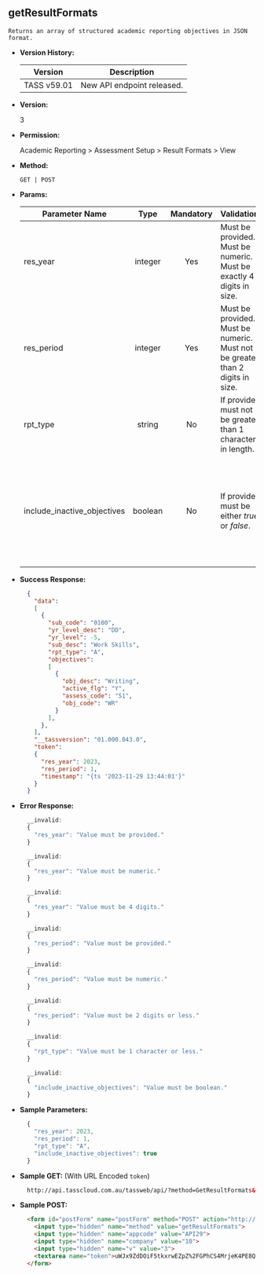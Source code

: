 **getResultFormats**
----
    Returns an array of structured academic reporting objectives in JSON format.

* **Version History:**

    Version | Description
    --- | --- |
    TASS v59.01 | New API endpoint released.

* **Version:**

    3

* **Permission:**

    Academic Reporting > Assessment Setup > Result Formats > View

* **Method:**

    `GET | POST`

*  **Params:**

    Parameter Name | Type | Mandatory | Validations | Notes
    --- | :---: | :---: | --- | --- |
    res_year | integer | Yes | Must be provided.<br>Must be numeric.<br>Must be exactly 4 digits in size. | Year to get objectives for.
    res_period | integer | Yes | Must be provided.<br>Must be numeric.<br>Must not be greater than 2 digits in size. | Period to get objectives for.
    rpt_type | string | No | If provided, must not be greater than 1 character in length. | Specific report type to retrieve.
    include_inactive_objectives | boolean | No | If provided, must be either <i>true</i> or <i>false</i>. | Default is <i>false</i>.<br>If set to <i>true</i> then inactive objectives will be included in the return results.

* **Success Response:**
    ```json
      {
        "data":
        [
          {
            "sub_code": "0100",
            "yr_level_desc": "DD",
            "yr_level": -5,
            "sub_desc": "Work Skills",
            "rpt_type": "A",
            "objectives":
            [
              {
                "obj_desc": "Writing",
                "active_flg": "Y",
                "assess_code": "S1",
                "obj_code": "WR"
              }
            ],
          },
        ],
        "__tassversion": "01.000.043.0",
        "token":
        {
          "res_year": 2023,
          "res_period": 1,
          "timestamp": "{ts '2023-11-29 13:44:01'}"
        }
      }
    ```
 
* **Error Response:**

    ```javascript
      __invalid:
      {
        "res_year": "Value must be provided."
      }
    ```

    ```javascript
      __invalid:
      {
        "res_year": "Value must be numeric."
      }
    ```

    ```javascript
      __invalid:
      {
        "res_year": "Value must be 4 digits."
      }
    ```

    ```javascript
      __invalid:
      {
        "res_period": "Value must be provided."
      }
    ```

    ```javascript
      __invalid:
      {
        "res_period": "Value must be numeric."
      }
    ```

    ```javascript
      __invalid:
      {
        "res_period": "Value must be 2 digits or less."
      }
    ```
	
    ```javascript
      __invalid:
      {
        "rpt_type": "Value must be 1 character or less."
      }
    ```
    
    ```javascript
      __invalid:
      {
        "include_inactive_objectives": "Value must be boolean."
      }
    ```
    
* **Sample Parameters:**

    ```javascript
      {
        "res_year": 2023, 
        "res_period": 1,
        "rpt_type": "A",
        "include_inactive_objectives": true
      }
    ```

* **Sample GET:** (With URL Encoded `token`)

    ```HTML
      http://api.tasscloud.com.au/tassweb/api/?method=GetResultFormats&appcode=API29&company=10&v=2&token=uWJx9ZdDOiF5tkxrwEZpZ%2FGPhCS4MrjeK4PE8QvYHjeQRH2LoYO6VYFVXkHn%2BGNA
    ```
  
* **Sample POST:**

    ```HTML
      <form id="postForm" name="postForm" method="POST" action="http://api.tasscloud.com.au/tassweb/api/">
        <input type="hidden" name="method" value="getResultFormats">
        <input type="hidden" name="appcode" value="API29">
        <input type="hidden" name="company" value="10">
        <input type="hidden" name="v" value="3">
        <textarea name="token">uWJx9ZdDOiF5tkxrwEZpZ%2FGPhCS4MrjeK4PE8QvYHjeQRH2LoYO6VYFVXkHn%2BGNA</textarea>
      </form>
    ```
